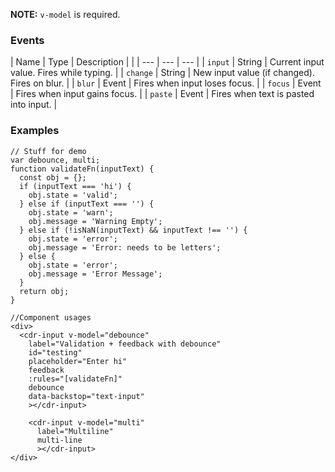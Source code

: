 **NOTE:** `v-model` is required.

### Events
| Name | Type | Description | |
| --- | --- | --- |
| `input` | String | Current input value. Fires while typing. |
| `change` | String | New input value (if changed). Fires on blur. |
| `blur` | Event | Fires when input loses focus. |
| `focus` | Event | Fires when input gains focus. |
| `paste` | Event | Fires when text is pasted into input. |

### Examples

```
// Stuff for demo
var debounce, multi;
function validateFn(inputText) {
  const obj = {};
  if (inputText === 'hi') {
    obj.state = 'valid';
  } else if (inputText === '') {
    obj.state = 'warn';
    obj.message = 'Warning Empty';
  } else if (!isNaN(inputText) && inputText !== '') {
    obj.state = 'error';
    obj.message = 'Error: needs to be letters';
  } else {
    obj.state = 'error';
    obj.message = 'Error Message';
  }
  return obj;
}

//Component usages
<div>
  <cdr-input v-model="debounce"
    label="Validation + feedback with debounce"
    id="testing"
    placeholder="Enter hi"
    feedback
    :rules="[validateFn]"
    debounce
    data-backstop="text-input"
    ></cdr-input>

    <cdr-input v-model="multi"
      label="Multiline"
      multi-line
      ></cdr-input>
</div>

```